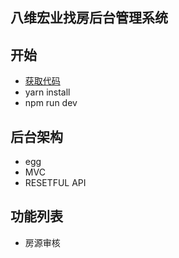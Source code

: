 ## 八维宏业找房后台管理系统

## 开始
- [获取代码](http://111.67.201.44:9002/heinan/house) 
- yarn install
- npm run dev
## 后台架构
- egg
- MVC
- RESETFUL API
## 功能列表
- 房源审核